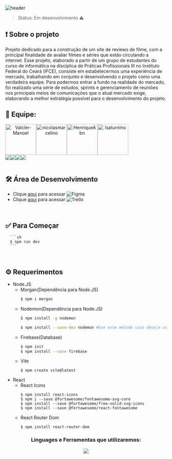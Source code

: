 ![header](https://user-images.githubusercontent.com/102832927/229260264-d3805921-2210-4a72-9bde-d16aa70902d4.png)

> Status: Em desenvolvimento  ⚠️
## ❗ Sobre o projeto
  Projeto dedicado para a construção de um site de reviews de filme, com a principal finalidade de avaliar filmes e séries que estão circulando a internet. Esse projeto, elaborado a partir de um grupo de estudantes do curso de informática na disciplica de Práticas Profissionais III no Instituto Federal do Ceará (IFCE), consiste em estabelecermos uma experiência de mercado, trabalhando em conjunto e desenvolvendo o projeto como uma verdadeira equipe. Para podermos  entrar a fundo na realidade do mercado, foi realizado uma série de estudos, sprints e gerenciamento de reuniões nos principais meios de comunicações que o atual mercado exige, elaborando a melhor estratégia possível para o desenvolvimento do projeto.
  
  ## 🔎 Equipe: 
<div style="display: flex; margin: auto;"  align="center">
  <a href="https://github.com/Valcler-Manoel">
    <img src="https://github.com/Valcler-Manoel.png?size=96" alt="Valcler-Manoel" width="96px" height="96px" />
  </a>
  <a href="https://github.com/nicolasmarcelino">
    <img src="https://github.com/nicolasmarcelino.png?size=96" alt="nicolasmarcelino" width="96px" height="96px" />
  </a>
  <a href="https://github.com/HenriqueAbn">
    <img src="https://github.com/HenriqueAbn.png?size=96" alt="HenriqueAbn" width="96px" height="96px" />
  </a>
  <a href="https://github.com/lsaturnino">
    <img src="https://github.com/lsaturnino.png?size=96" alt="lsaturnino" width="96px" height="96px" />
  </a>
</div>

<div style="display: flex; margin: auto;"  align="center">
  <a href="https://github.com/Valcler-Manoel" target="_blank">
    <img src="https://img.shields.io/badge/-GitHub-%23333?style=for-the-badge&logo=github&logoColor=white" target="_blank">
  </a>
  <a href="https://github.com/nicolasmarcelino" target="_blank">
    <img src="https://img.shields.io/badge/-GitHub-%23333?style=for-the-badge&logo=github&logoColor=white" target="_blank">
  </a>
  <a href="https://github.com/HenriqueAbn" target="_blank">
    <img src="https://img.shields.io/badge/-GitHub-%23333?style=for-the-badge&logo=github&logoColor=white" target="_blank">
  </a>
  <a href="https://github.com/lsaturnino" target="_blank">
    <img src="https://img.shields.io/badge/-GitHub-%23333?style=for-the-badge&logo=github&logoColor=white" target="_blank">
  </a>
</div>


<br>
</p>

## 🛠️ Área de Desenvolvimento
- Clique [aqui](https://www.figma.com/file/NH4tDjcj27sxHNojMFFhhF/Cin%C3%A9?t=zo4GY85MBwohJJbV-1) para acessar ![Figma](https://img.shields.io/badge/-Figma-2E333D?style=flat&logo=figma)
- Clique [aqui](https://trello.com/b/E9RDKHap/sapuca%C3%ADs-project-web) para acessar ![Trello](https://img.shields.io/badge/-Trello-2E333D?style=flat&logo=trello)

<br>

## ✅ Para Começar
      ```sh
      $ npm run dev
      ```

<br>

## ⚙️ Requerimentos
- Node.JS
  - Morgan(Dependência para Node.JS)
      ```sh
      $ npm i morgan
      ```
  - Nodemon(Dependência para Node.JS)
      ```sh
      $ npm install -g nodemon
      ```
      ```sh
      $ npm install --save-dev nodemon #Use este método caso deseje usar como development dependency
      ```
  - Firebase(Database)
    ```sh
    $ npm init
    $ npm install --save firebase
    ```
  - Vite
    ```
    $ npm create vite@latest
    ```
- React
  - React Icons
    ```
    $ npm install react-icons
    $ npm i --save @fortawesome/fontawesome-svg-core
    $ npm install --save @fortawesome/free-solid-svg-icons
    $ npm install --save @fortawesome/react-fontawesome
    ```
  - React Router Dom
    ```
    $ npm install react-router-dom
    ```

<h3 align="center">Linguages e Ferramentas que utilizaremos:</h3>

<p align="center">
  <a href="">
    <img src="https://skillicons.dev/icons?i=figma,git,nodejs,js,html,css,react,firebase" />
  </a>
</p>

